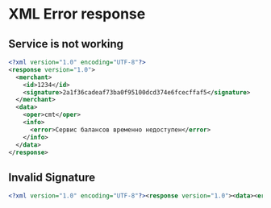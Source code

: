 # XML Error response

## Service is not working
```xml
<?xml version="1.0" encoding="UTF-8"?>
<response version="1.0">
  <merchant>
    <id>1234</id>
    <signature>2a1f36cadeaf73ba0f95100dcd374e6fcecffaf5</signature>
  </merchant>
  <data>
    <oper>cmt</oper>
    <info>
      <error>Сервис балансов временно недоступен</error>
    </info>
  </data>
</response>
```

## Invalid Signature
```xml
<?xml version="1.0" encoding="UTF-8"?><response version="1.0"><data><error message ="invalid signature" /></data></response>
```